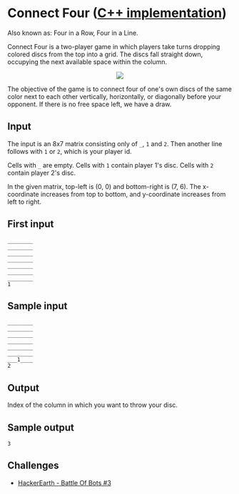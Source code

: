 # Connect Four ([C++ implementation](https://github.com/AdamStelmaszczyk/gtsa/blob/master/cpp/examples/connect_four.cpp))

Also known as: Four in a Row, Four in a Line.

Connect Four is a two-player game in which players take turns dropping colored discs from the top into a grid. The discs fall straight down, occupying the next available space within the column.

<p align="center">
  <img src="https://upload.wikimedia.org/wikipedia/commons/a/ad/Connect_Four.gif"/>
</p>

The objective of the game is to connect four of one's own discs of the same color next to each other vertically, horizontally, or diagonally before your opponent. If there is no free space left, we have a draw.

Input 
---
The input is an 8x7 matrix consisting only of `_`, `1` and `2`. Then another line follows with `1` or `2`, which is your player id.

Cells with `_` are empty. Cells with `1` contain player 1's disc. Cells with `2` contain player 2's disc.

In the given matrix, top-left is (0, 0) and bottom-right is (7, 6). The x-coordinate increases from top to bottom, and y-coordinate increases from left to right.

First input
---
```
________
________
________
________
________
________
________
1
```

Sample input
---
```
________
________
________
________
________
________
___1____
2
```

Output 
---
Index of the column in which you want to throw your disc. 

Sample output
---
```
3
```

Challenges
---
- [HackerEarth - Battle Of Bots #3](https://www.hackerearth.com/battle-of-bots-3/multiplayer/fantastic-four/)
